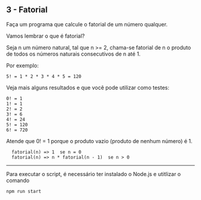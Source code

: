 ## 3 - Fatorial

Faça um programa que calcule o fatorial de um número qualquer.

Vamos lembrar o que é fatorial?

Seja n um número natural, tal que n >= 2, chama-se fatorial de n o produto de todos os números naturais consecutivos de n até 1.

Por exemplo:

```
5! = 1 * 2 * 3 * 4 * 5 = 120
```

Veja mais alguns resultados e que você pode utilizar como testes:

```
0! = 1
1! = 1
2! = 2
3! = 6
4! = 24
5! = 120
6! = 720
```

Atende que 0! = 1 porque o produto vazio (produto de nenhum número) é 1.

```
  fatorial(n) => 1  se n = 0
  fatorial(n) => n * fatorial(n - 1)  se n > 0
```

---

Para executar o script, é necessário ter instalado o Node.js e utitlizar o comando

```
npm run start
```
